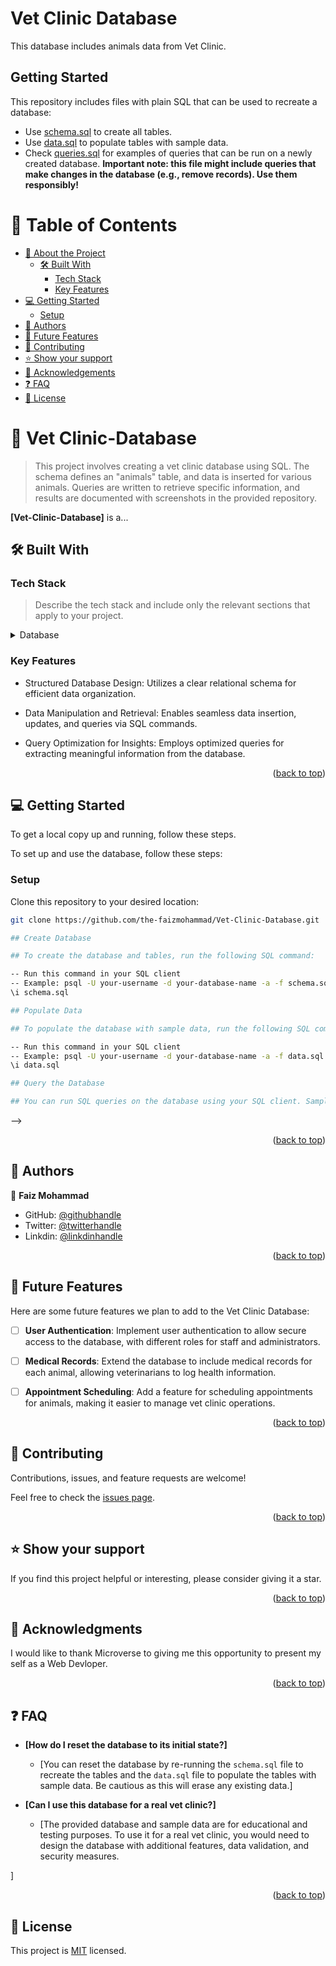 # Vet Clinic Database
This database includes animals data from Vet Clinic.


## Getting Started

This repository includes files with plain SQL that can be used to recreate a database:

- Use [schema.sql](./schema.sql) to create all tables.
- Use [data.sql](./data.sql) to populate tables with sample data.
- Check [queries.sql](./queries.sql) for examples of queries that can be run on a newly created database. **Important note: this file might include queries that make changes in the database (e.g., remove records). Use them responsibly!**

<a name="readme-top"></a>

# 📗 Table of Contents

- [📖 About the Project](#about-project)
  - [🛠 Built With](#built-with)
    - [Tech Stack](#tech-stack)
    - [Key Features](#key-features)
- [💻 Getting Started](#getting-started)
  - [Setup](#setup)
- [👥 Authors](#authors)
- [🔭 Future Features](#future-features)
- [🤝 Contributing](#contributing)
- [⭐️ Show your support](#support)
- [🙏 Acknowledgements](#acknowledgements)
- [❓ FAQ](#faq)
- [📝 License](#license)


# 📖 Vet Clinic-Database <a name="about-project"></a>

> This project involves creating a vet clinic database using SQL. The schema defines an "animals" table, and data is inserted for various animals. Queries are written to retrieve specific information, and results are documented with screenshots in the provided repository.

**[Vet-Clinic-Database]** is a...

## 🛠 Built With <a name="built-with"></a>

### Tech Stack <a name="tech-stack"></a>

> Describe the tech stack and include only the relevant sections that apply to your project.

<details>
<summary>Database</summary>
  <ul>
    <li><a href="https://www.postgresql.org/">PostgreSQL</a></li>
  </ul>
</details>

### Key Features <a name="key-features"></a>


- Structured Database Design: Utilizes a clear relational schema for efficient data organization.

- Data Manipulation and Retrieval: Enables seamless data insertion, updates, and queries via SQL commands.

- Query Optimization for Insights: Employs optimized queries for extracting meaningful information from the database.

<p align="right">(<a href="#readme-top">back to top</a>)</p>

## 💻 Getting Started <a name="getting-started"></a>


To get a local copy up and running, follow these steps.

To set up and use the database, follow these steps:

### Setup

Clone this repository to your desired location:

```bash
git clone https://github.com/the-faizmohammad/Vet-Clinic-Database.git

## Create Database

## To create the database and tables, run the following SQL command:

-- Run this command in your SQL client
-- Example: psql -U your-username -d your-database-name -a -f schema.sql
\i schema.sql

## Populate Data

## To populate the database with sample data, run the following SQL command:

-- Run this command in your SQL client
-- Example: psql -U your-username -d your-database-name -a -f data.sql
\i data.sql

## Query the Database

## You can run SQL queries on the database using your SQL client. Sample queries are provided in queries.sql.


```
 -->

<p align="right">(<a href="#readme-top">back to top</a>)</p>

<!-- AUTHORS -->

## 👥 Authors <a name="authors"></a>

👤 **Faiz Mohammad**

- GitHub: [@githubhandle](https://github.com/the-faizmohammad)
- Twitter: [@twitterhandle](https://twitter.com/FaizMoh58742600)
- Linkdin: [@linkdinhandle](https://www.linkedin.com/in/faiz-mohammad-967354142/)


<p align="right">(<a href="#readme-top">back to top</a>)</p>

<!-- FUTURE FEATURES -->

## 🔭 Future Features <a name="future-features"></a>


Here are some future features we plan to add to the Vet Clinic Database:

- [ ] **User Authentication**: Implement user authentication to allow secure access to the database, with different roles for staff and administrators.

- [ ] **Medical Records**: Extend the database to include medical records for each animal, allowing veterinarians to log health information.

- [ ] **Appointment Scheduling**: Add a feature for scheduling appointments for animals, making it easier to manage vet clinic operations.


<p align="right">(<a href="#readme-top">back to top</a>)</p>

<!-- CONTRIBUTING -->

## 🤝 Contributing <a name="contributing"></a>

Contributions, issues, and feature requests are welcome!

Feel free to check the [issues page](https://github.com/the-faizmohammad/Vet-Clinic-Database/issues).

<p align="right">(<a href="#readme-top">back to top</a>)</p>

<!-- SUPPORT -->

## ⭐️ Show your support <a name="support"></a>

If you find this project helpful or interesting, please consider giving it a star.

<p align="right">(<a href="#readme-top">back to top</a>)</p>

<!-- ACKNOWLEDGEMENTS -->

## 🙏 Acknowledgments <a name="acknowledgements"></a>

I would like to thank Microverse to giving me this opportunity to present my self as a Web Devloper.

<p align="right">(<a href="#readme-top">back to top</a>)</p>

<!-- FAQ (optional) -->

## ❓ FAQ <a name="faq"></a>


- **[How do I reset the database to its initial state?]**

  - [You can reset the database by re-running the `schema.sql` file to recreate the tables and the `data.sql` file to populate the tables with sample data. Be cautious as this will erase any existing data.]

- **[Can I use this database for a real vet clinic?]**

  - [The provided database and sample data are for educational and testing purposes. To use it for a real vet clinic, you would need to design the database with additional features, data validation, and security measures.

]

<p align="right">(<a href="#readme-top">back to top</a>)</p>

<!-- LICENSE -->

## 📝 License <a name="license"></a>

This project is [MIT](./LICENSE) licensed.
